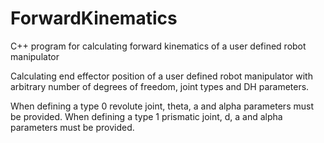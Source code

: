 # ForwardKinematics
C++ program for calculating forward kinematics of a user defined robot manipulator

Calculating end effector position of a user defined robot manipulator with arbitrary number of degrees of freedom, joint types and DH parameters.

When defining a type 0 revolute joint, theta, a and alpha parameters must be provided. When defining a type 1 prismatic joint, d, a and alpha parameters must be provided.
